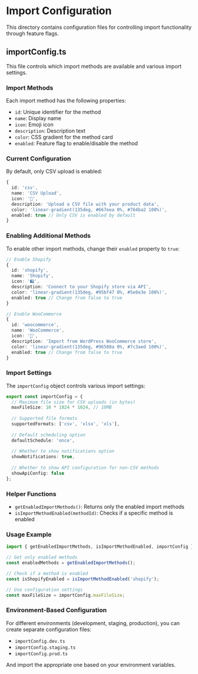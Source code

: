 # Import Configuration

This directory contains configuration files for controlling import functionality through feature flags.

## importConfig.ts

This file controls which import methods are available and various import settings.

### Import Methods

Each import method has the following properties:
- `id`: Unique identifier for the method
- `name`: Display name
- `icon`: Emoji icon
- `description`: Description text
- `color`: CSS gradient for the method card
- `enabled`: Feature flag to enable/disable the method

### Current Configuration

By default, only CSV upload is enabled:

```typescript
{
  id: 'csv',
  name: 'CSV Upload',
  icon: '📄',
  description: 'Upload a CSV file with your product data',
  color: 'linear-gradient(135deg, #667eea 0%, #764ba2 100%)',
  enabled: true // Only CSV is enabled by default
}
```

### Enabling Additional Methods

To enable other import methods, change their `enabled` property to `true`:

```typescript
// Enable Shopify
{
  id: 'shopify',
  name: 'Shopify',
  icon: '🛍️',
  description: 'Connect to your Shopify store via API',
  color: 'linear-gradient(135deg, #95bf47 0%, #5e8e3e 100%)',
  enabled: true // Change from false to true
}

// Enable WooCommerce
{
  id: 'woocommerce',
  name: 'WooCommerce',
  icon: '🔌',
  description: 'Import from WordPress WooCommerce store',
  color: 'linear-gradient(135deg, #96588a 0%, #7c3aed 100%)',
  enabled: true // Change from false to true
}
```

### Import Settings

The `importConfig` object controls various import settings:

```typescript
export const importConfig = {
  // Maximum file size for CSV uploads (in bytes)
  maxFileSize: 10 * 1024 * 1024, // 10MB
  
  // Supported file formats
  supportedFormats: ['csv', 'xlsx', 'xls'],
  
  // Default scheduling option
  defaultSchedule: 'once',
  
  // Whether to show notifications option
  showNotifications: true,
  
  // Whether to show API configuration for non-CSV methods
  showApiConfig: false
};
```

### Helper Functions

- `getEnabledImportMethods()`: Returns only the enabled import methods
- `isImportMethodEnabled(methodId)`: Checks if a specific method is enabled

### Usage Example

```typescript
import { getEnabledImportMethods, isImportMethodEnabled, importConfig } from './config/importConfig';

// Get only enabled methods
const enabledMethods = getEnabledImportMethods();

// Check if a method is enabled
const isShopifyEnabled = isImportMethodEnabled('shopify');

// Use configuration settings
const maxFileSize = importConfig.maxFileSize;
```

### Environment-Based Configuration

For different environments (development, staging, production), you can create separate configuration files:

- `importConfig.dev.ts`
- `importConfig.staging.ts`
- `importConfig.prod.ts`

And import the appropriate one based on your environment variables. 